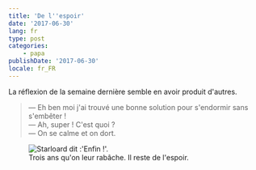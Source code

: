 ```yaml
---
title: 'De l''espoir'
date: '2017-06-30'
lang: fr
type: post
categories:
    - papa
publishDate: '2017-06-30'
locale: fr_FR
---
```


La réflexion de la semaine dernière semble en avoir produit d'autres.

<!-- more -->

> — Eh ben moi j'ai trouvé une bonne solution pour s'endormir sans s'embêter !  
> — Ah, super ! C'est quoi ?  
> — On se calme et on dort.

<figure>
  <img src="{{ page.url }}finally.gif" alt="Starloard dit :'Enfin !'."/>
  <figcaption>Trois ans qu'on leur rabâche. Il reste de l'espoir.</figcaption>
</figure>
